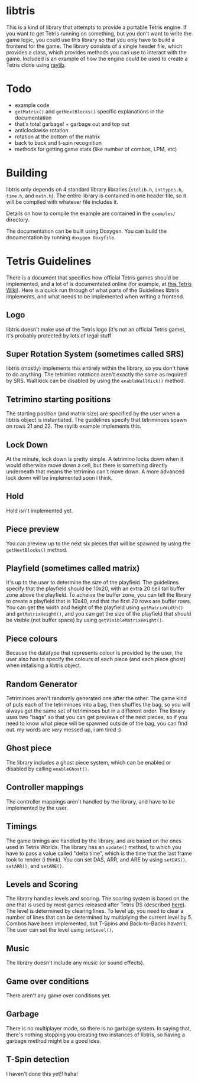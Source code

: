 # libtris

This is a kind of library that attempts to provide a portable Tetris engine.  If you want to get Tetris running on something, but you don't want to write the game logic, you could use this library so that you only have to build a frontend for the game.  The library consists of a single header file, which provides a class, which provides methods you can use to interact with the game.  Included is an example of how the engine could be used to create a Tetris clone using [raylib](https://www.raylib.com/).

# Todo

- example code
- `getMatrix()` and `getNextBlocks()` specific explanations in the documentation
- that's total garbage! + garbage out and top out
- anticlockwise rotation
- rotation at the bottom of the matrix
- back to back and t-spin recognition
- methods for getting game stats (like number of combos, LPM, etc)

# Building

libtris only depends on 4 standard library libraries (`stdlib.h`, `inttypes.h`, `time.h`, and `math.h`).  The entire library is contained in one header file, so it will be compiled with whatever file includes it.

Details on how to compile the example are contained in the `examples/` directory.

The documentation can be built using Doxygen.  You can build the documentation by running `doxygen Doxyfile`.

# Tetris Guidelines

There is a document that specifies how official Tetris games should be implemented, and a lot of is documentated online (for example, at [this Tetris Wiki](https://tetris.wiki/Tetris_Guideline)).  Here is a quick run through of what parts of the Guidelines libtris implements, and what needs to be implemented when writing a frontend.

## Logo
libtris doesn't make use of the Tetris logo (it's not an official Tetris game),  it's probably protected by lots of legal stuff

## Super Rotation System (sometimes called SRS)
libtris (mostly) implements this entirely within the library, so you don't have to do anything.  The tetrimino rotations aren't exactly the same as required by SRS.  Wall kick can be disabled by using the `enableWallKick()` method.

## Tetrimino starting positions
The starting position (and matrix size) are specified by the user when a libtris object is instantiated.  The guidelines specify that tetriminoes spawn on rows 21 and 22.  The raylib example implements this.

## Lock Down
At the minute, lock down is pretty simple.  A tetrimino locks down when it would otherwise move down a cell, but there is something directly underneath that means the tetrimino can't move down.  A more advanced lock down will be implemented soon i think.

## Hold
Hold isn't implemented yet.

## Piece preview
You can preview up to the next six pieces that will be spawned by using the `getNextBlocks()` method.

## Playfield (sometimes called matrix)
It's up to the user to determine the size of the playfield.  The guidelines specify that the playfield should be 10x20, with an extra 20 cell tall buffer zone above the playfield.  To acheive the buffer zone, you can tell the library to create a playfield that is 10x40, and that the first 20 rows are buffer rows.  You can get the width and height of the playfield using `getMatrixWidth()` and `getMatrixHeight()`, and you can get the size of the playfield that should be visible (not buffer space) by using `getVisibleMatrixHeight()`.

## Piece colours
Because the datatype that represents colour is provided by the user, the user also has to specify the colours of each piece (and each piece ghost) when initalising a libtris object.

## Random Generator
Tetriminoes aren't randomly generated one after the other.  The game kind of puts each of the tetriminoes into a bag, then shuffles the bag, so you will always get the same set of tetriminoes but in a different order.  The library uses two "bags" so that you can get previews of the next pieces, so if you need to know what piece will be spawned outside of the bag, you can find out.  my words are *very* messed up, i am tired :)

## Ghost piece
The library includes a ghost piece system, which can be enabled or disabled by calling `enableGhost()`.

## Controller mappings
The controller mappings aren't handled by the library, and have to be implemented by the user.

## Timings
The game timings are handled by the library, and are based on the ones used in Tetris Worlds.  The library has an `update()` method, to which you have to pass a value called "delta time", which is the time that the last frame took to render (i think).  You can set DAS, ARR, and ARE by using `setDAS()`, `setARR()`, and `setARE()`.

## Levels and Scoring
The library handles levels and scoring.  The scoring system is based on the one that is used by most games released after Tetris DS (described [here](https://tetris.wiki/Scoring#Recent_guideline_compatible_games)).  The level is determined by clearing lines.  To level up, you need to clear a number of lines that can be determined by multiplying the current level by 5.  Combos have been implemented, but T-Spins and Back-to-Backs haven't.  The user can set the level using `setLevel()`.

## Music
The library doesn't include any music (or sound effects).

## Game over conditions
There aren't any game over conditions yet.

## Garbage
There is no multiplayer mode, so there is no garbage system.  In saying that, there's nothing stopping you creating two instances of libtris, so having a garbage method might be a good idea.

## T-Spin detection
I haven't done this yet!! haha!